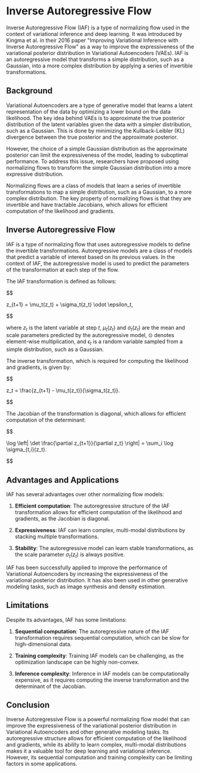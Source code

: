 # Inverse Autoregressive Flow

Inverse Autoregressive Flow (IAF) is a type of normalizing flow used in the context of variational inference and deep learning. It was introduced by Kingma et al. in their 2016 paper "Improving Variational Inference with Inverse Autoregressive Flow" as a way to improve the expressiveness of the variational posterior distribution in Variational Autoencoders (VAEs). IAF is an autoregressive model that transforms a simple distribution, such as a Gaussian, into a more complex distribution by applying a series of invertible transformations.

## Background

Variational Autoencoders are a type of generative model that learns a latent representation of the data by optimizing a lower bound on the data likelihood. The key idea behind VAEs is to approximate the true posterior distribution of the latent variables given the data with a simpler distribution, such as a Gaussian. This is done by minimizing the Kullback-Leibler (KL) divergence between the true posterior and the approximate posterior.

However, the choice of a simple Gaussian distribution as the approximate posterior can limit the expressiveness of the model, leading to suboptimal performance. To address this issue, researchers have proposed using normalizing flows to transform the simple Gaussian distribution into a more expressive distribution.

Normalizing flows are a class of models that learn a series of invertible transformations to map a simple distribution, such as a Gaussian, to a more complex distribution. The key property of normalizing flows is that they are invertible and have tractable Jacobians, which allows for efficient computation of the likelihood and gradients.

## Inverse Autoregressive Flow

IAF is a type of normalizing flow that uses autoregressive models to define the invertible transformations. Autoregressive models are a class of models that predict a variable of interest based on its previous values. In the context of IAF, the autoregressive model is used to predict the parameters of the transformation at each step of the flow.

The IAF transformation is defined as follows:


$$

z_{t+1} = \mu_t(z_t) + \sigma_t(z_t) \odot \epsilon_t,

$$


where $z_t$ is the latent variable at step $t$, $\mu_t(z_t)$ and $\sigma_t(z_t)$ are the mean and scale parameters predicted by the autoregressive model, $\odot$ denotes element-wise multiplication, and $\epsilon_t$ is a random variable sampled from a simple distribution, such as a Gaussian.

The inverse transformation, which is required for computing the likelihood and gradients, is given by:


$$

z_t = \frac{z_{t+1} - \mu_t(z_t)}{\sigma_t(z_t)}.

$$


The Jacobian of the transformation is diagonal, which allows for efficient computation of the determinant:


$$

\log \left| \det \frac{\partial z_{t+1}}{\partial z_t} \right| = \sum_i \log \sigma_{t,i}(z_t).

$$


## Advantages and Applications

IAF has several advantages over other normalizing flow models:

1. **Efficient computation**: The autoregressive structure of the IAF transformation allows for efficient computation of the likelihood and gradients, as the Jacobian is diagonal.

2. **Expressiveness**: IAF can learn complex, multi-modal distributions by stacking multiple transformations.

3. **Stability**: The autoregressive model can learn stable transformations, as the scale parameter $\sigma_t(z_t)$ is always positive.

IAF has been successfully applied to improve the performance of Variational Autoencoders by increasing the expressiveness of the variational posterior distribution. It has also been used in other generative modeling tasks, such as image synthesis and density estimation.

## Limitations

Despite its advantages, IAF has some limitations:

1. **Sequential computation**: The autoregressive nature of the IAF transformation requires sequential computation, which can be slow for high-dimensional data.

2. **Training complexity**: Training IAF models can be challenging, as the optimization landscape can be highly non-convex.

3. **Inference complexity**: Inference in IAF models can be computationally expensive, as it requires computing the inverse transformation and the determinant of the Jacobian.

## Conclusion

Inverse Autoregressive Flow is a powerful normalizing flow model that can improve the expressiveness of the variational posterior distribution in Variational Autoencoders and other generative modeling tasks. Its autoregressive structure allows for efficient computation of the likelihood and gradients, while its ability to learn complex, multi-modal distributions makes it a valuable tool for deep learning and variational inference. However, its sequential computation and training complexity can be limiting factors in some applications.

